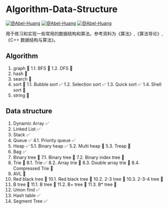 # Algorithm-Data-Structure
[![@Abel-Huang](https://img.shields.io/sonar/http/sonar.petalslink.com/org.ow2.petals%3Apetals-se-ase/coverage.svg)](https://github.com/Abel-Huang/common-collection)
[![@Abel-Huang](https://img.shields.io/packagist/l/doctrine/orm.svg)](https://github.com/Abel-Huang/common-collection)
[![@Abel-Huang](https://img.shields.io/uptimerobot/status/m778918918-3e92c097147760ee39d02d36.svg)](https://github.com/Abel-Huang/common-collection)


用于练习和实现一些常用的数据结构和算法。参考资料为《算法》,《算法导论》,《C++ 数据结构与算法》。
## Algorithm
1. graph :construction:
    1.1. BFS :construction:
    1.2. DFS :construction:
2. hash :construction:
3. search :construction:
4. sort :construction:
    1.1. Bubble sort :white_check_mark:
    1.2. Selection sort :white_check_mark:
    1.3. Quick sort :white_check_mark:
    1.4. Shell sort :construction:
5. string :construction:

## Data structure
1. Dynamic Array :white_check_mark:
2. Linked List :white_check_mark:
3. Stack :white_check_mark:
4. Queue :white_check_mark:
    4.1. Priority queue :white_check_mark:
5. Heap :white_check_mark:
    5.1. Binary heap :white_check_mark:
    5.2. Multi heap :construction:
    5.3. Treap :construction:
6. Bag :white_check_mark:
7. Binary tree :construction:
    7.1. Binary tree :construction:
    7.2. Binary index tree :construction:
8. Trie :construction:
    8.1. Trie :white_check_mark:
    8.2. Array trie :construction:
    8.3. Double array trie :construction:
    8.4. Compressed Trie :construction:
9. AVL :construction:
10. Red black tree :construction:
    10.1. Red black tree :construction:
    10.2. 2-3 tree :construction:
    10.3. 2-3-4 tree :construction:
11. B tree :construction:
    11.1. B tree :construction:
    11.2. B+ tree :construction:
    11.3. B* tree :construction:
12. Union find :white_check_mark:
13. Hash table :white_check_mark:
14. Segment Tree :white_check_mark:
